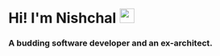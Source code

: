 # Hi! I'm Nishchal <img src="https://media.giphy.com/media/hvRJCLFzcasrR4ia7z/giphy.gif" width="29px" height="29px">
### A budding software developer and an ex-architect.